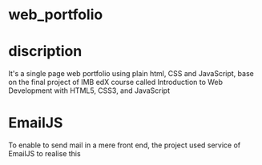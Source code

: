 # web_portfolio
# discription
It's a single page web portfolio using plain html, CSS and JavaScript, 
base on the final project of IMB edX course called Introduction to Web Development with HTML5, CSS3, and JavaScript

# EmailJS
To enable to send mail in a mere front end, the project used service of EmailJS to realise this 
